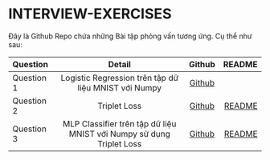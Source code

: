 # INTERVIEW-EXERCISES

Đây là Github Repo chứa những Bài tập phỏng vấn tương ứng. Cụ thể như sau:

| Question   | Detail  | Github |README|
| :----------|:-----------------:| :-----:|-----:|
| Question 1 | Logistic Regression trên tập dữ liệu MNIST với Numpy| [Github](https://github.com/Novanv/INTERVIEW-EXERCISES/tree/master/EXERCISES_1) |
| Question 2 | Triplet Loss     |   [Github](https://github.com/Novanv/INTERVIEW-EXERCISES/tree/master/EXERCISES_2) |[README](https://github.com/Novanv/INTERVIEW-EXERCISES/blob/master/EXERCISES_2/README.md)|
| Question 3 | MLP Classifier trên tập dữ liệu MNIST với Numpy sử dụng Triplet Loss |   [Github](https://github.com/Novanv/INTERVIEW-EXERCISES/tree/master/EXERCISES_3) |[README](https://github.com/Novanv/INTERVIEW-EXERCISES/blob/master/EXERCISES_3/Readme.md)|
